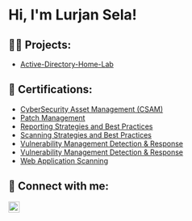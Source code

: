 <h1>Hi, I'm Lurjan Sela! <a href="https://www.linkedin.com/in/lurjansela/"> </a>

<h2>👨‍💻 Projects:</h2>

  - [Active-Directory-Home-Lab](https://github.com/LurjanSela/Active-Directory-Home-Lab)

  
<h2>📜 Certifications:</h2>

  - [CyberSecurity Asset Management (CSAM)](https://github.com/LurjanSela/Certifications/blob/main/CyberSecurity%20Asset%20Management%20(CSAM).pdf)
  - [Patch Management](https://github.com/LurjanSela/Certifications/blob/main/Patch%20Management.pdf)
  - [Reporting Strategies and Best Practices](https://github.com/LurjanSela/Certifications/blob/main/Reporting%20Strategies%20and%20Best%20Practices.pdf)
  - [Scanning Strategies and Best Practices](https://github.com/LurjanSela/Certifications/blob/main/Scanning%20Strategies%20and%20Best%20Practices.pdf)
  - [Vulnerability Management Detection & Response](https://github.com/LurjanSela/Certifications/blob/main/Vulnerability%20Management%20Detection%20%26%20Response.pdf)
  - [Vulnerability Management Detection & Response](https://github.com/LurjanSela/Certifications/blob/main/Vulnerability%20Management%20Detection%20%26%20Response.pdf)
  - [Web Application Scanning](https://github.com/LurjanSela/Certifications/blob/main/Web%20Application%20Scanning.pdf)

<h2> 🤳 Connect with me:</h2>

[<img align="left" alt="yourname | LinkedIn" width="22px" src="https://cdn.jsdelivr.net/npm/simple-icons@v3/icons/linkedin.svg" />][linkedin]

[linkedin]: https://linkedin.com/in/LurjanSela
